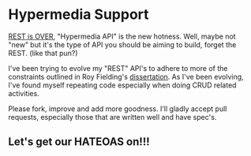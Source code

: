 Hypermedia Support
==================

[REST is OVER](http://blog.steveklabnik.com/posts/2012-02-23-rest-is-over), "Hypermedia API" is the new hotness. Well, maybe not "new" but it's the type of API you should be aiming to build, forget the REST. (like that pun?)

I've been trying to evolve my "REST" API's to adhere to more of the constraints outlined in Roy Fielding's [dissertation](http://www.ics.uci.edu/~fielding/pubs/dissertation/top.htm). As I've been evolving, I've found myself repeating code especially when doing CRUD related activities.

Please fork, improve and add more goodness. I'll gladly accept pull requests, especially those that are written well and have spec's.

## Let's get our HATEOAS on!!!